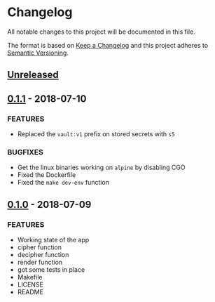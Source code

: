 # Changelog

All notable changes to this project will be documented in this file.

The format is based on [Keep a Changelog](http://keepachangelog.com/en/1.0.0/)
and this project adheres to [Semantic Versioning](http://semver.org/spec/v2.0.0.html).

## [Unreleased]

## [0.1.1] - 2018-07-10
### FEATURES
- Replaced the `vault:v1` prefix on stored secrets with `s5`

### BUGFIXES
- Get the linux binaries working on `alpine` by disabling CGO
- Fixed the Dockerfile
- Fixed the `make dev-env` function

## [0.1.0] - 2018-07-09
### FEATURES
- Working state of the app
- cipher function
- decipher function
- render function
- got some tests in place
- Makefile
- LICENSE
- README

[Unreleased]: https://github.com/mvisonneau/s5/compare/0.1.1...HEAD
[0.1.1]: https://github.com/mvisonneau/s5/tree/0.1.1
[0.1.0]: https://github.com/mvisonneau/s5/tree/0.1.0

